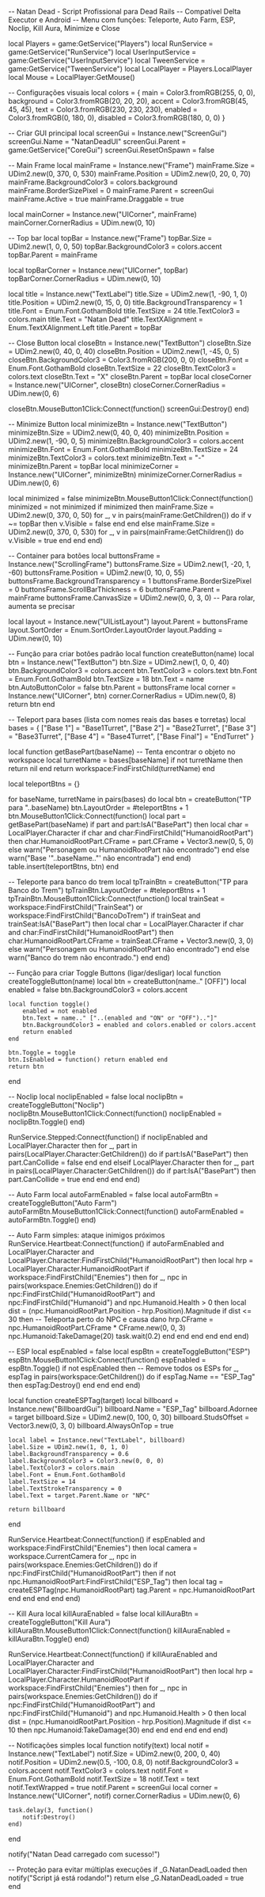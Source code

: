 -- Natan Dead - Script Profissional para Dead Rails
-- Compatível Delta Executor e Android
-- Menu com funções: Teleporte, Auto Farm, ESP, Noclip, Kill Aura, Minimize e Close

local Players = game:GetService("Players")
local RunService = game:GetService("RunService")
local UserInputService = game:GetService("UserInputService")
local TweenService = game:GetService("TweenService")
local LocalPlayer = Players.LocalPlayer
local Mouse = LocalPlayer:GetMouse()

-- Configurações visuais
local colors = {
    main = Color3.fromRGB(255, 0, 0),
    background = Color3.fromRGB(20, 20, 20),
    accent = Color3.fromRGB(45, 45, 45),
    text = Color3.fromRGB(230, 230, 230),
    enabled = Color3.fromRGB(0, 180, 0),
    disabled = Color3.fromRGB(180, 0, 0)
}

-- Criar GUI principal
local screenGui = Instance.new("ScreenGui")
screenGui.Name = "NatanDeadUI"
screenGui.Parent = game:GetService("CoreGui")
screenGui.ResetOnSpawn = false

-- Main Frame
local mainFrame = Instance.new("Frame")
mainFrame.Size = UDim2.new(0, 370, 0, 530)
mainFrame.Position = UDim2.new(0, 20, 0, 70)
mainFrame.BackgroundColor3 = colors.background
mainFrame.BorderSizePixel = 0
mainFrame.Parent = screenGui
mainFrame.Active = true
mainFrame.Draggable = true

local mainCorner = Instance.new("UICorner", mainFrame)
mainCorner.CornerRadius = UDim.new(0, 10)

-- Top bar
local topBar = Instance.new("Frame")
topBar.Size = UDim2.new(1, 0, 0, 50)
topBar.BackgroundColor3 = colors.accent
topBar.Parent = mainFrame

local topBarCorner = Instance.new("UICorner", topBar)
topBarCorner.CornerRadius = UDim.new(0, 10)

local title = Instance.new("TextLabel")
title.Size = UDim2.new(1, -90, 1, 0)
title.Position = UDim2.new(0, 15, 0, 0)
title.BackgroundTransparency = 1
title.Font = Enum.Font.GothamBold
title.TextSize = 24
title.TextColor3 = colors.main
title.Text = "Natan Dead"
title.TextXAlignment = Enum.TextXAlignment.Left
title.Parent = topBar

-- Close Button
local closeBtn = Instance.new("TextButton")
closeBtn.Size = UDim2.new(0, 40, 0, 40)
closeBtn.Position = UDim2.new(1, -45, 0, 5)
closeBtn.BackgroundColor3 = Color3.fromRGB(200, 0, 0)
closeBtn.Font = Enum.Font.GothamBold
closeBtn.TextSize = 22
closeBtn.TextColor3 = colors.text
closeBtn.Text = "X"
closeBtn.Parent = topBar
local closeCorner = Instance.new("UICorner", closeBtn)
closeCorner.CornerRadius = UDim.new(0, 6)

closeBtn.MouseButton1Click:Connect(function()
    screenGui:Destroy()
end)

-- Minimize Button
local minimizeBtn = Instance.new("TextButton")
minimizeBtn.Size = UDim2.new(0, 40, 0, 40)
minimizeBtn.Position = UDim2.new(1, -90, 0, 5)
minimizeBtn.BackgroundColor3 = colors.accent
minimizeBtn.Font = Enum.Font.GothamBold
minimizeBtn.TextSize = 24
minimizeBtn.TextColor3 = colors.text
minimizeBtn.Text = "-"
minimizeBtn.Parent = topBar
local minimizeCorner = Instance.new("UICorner", minimizeBtn)
minimizeCorner.CornerRadius = UDim.new(0, 6)

local minimized = false
minimizeBtn.MouseButton1Click:Connect(function()
    minimized = not minimized
    if minimized then
        mainFrame.Size = UDim2.new(0, 370, 0, 50)
        for _, v in pairs(mainFrame:GetChildren()) do
            if v ~= topBar then
                v.Visible = false
            end
        end
    else
        mainFrame.Size = UDim2.new(0, 370, 0, 530)
        for _, v in pairs(mainFrame:GetChildren()) do
            v.Visible = true
        end
    end
end)

-- Container para botões
local buttonsFrame = Instance.new("ScrollingFrame")
buttonsFrame.Size = UDim2.new(1, -20, 1, -60)
buttonsFrame.Position = UDim2.new(0, 10, 0, 55)
buttonsFrame.BackgroundTransparency = 1
buttonsFrame.BorderSizePixel = 0
buttonsFrame.ScrollBarThickness = 6
buttonsFrame.Parent = mainFrame
buttonsFrame.CanvasSize = UDim2.new(0, 0, 3, 0) -- Para rolar, aumenta se precisar

local layout = Instance.new("UIListLayout")
layout.Parent = buttonsFrame
layout.SortOrder = Enum.SortOrder.LayoutOrder
layout.Padding = UDim.new(0, 10)

-- Função para criar botões padrão
local function createButton(name)
    local btn = Instance.new("TextButton")
    btn.Size = UDim2.new(1, 0, 0, 40)
    btn.BackgroundColor3 = colors.accent
    btn.TextColor3 = colors.text
    btn.Font = Enum.Font.GothamBold
    btn.TextSize = 18
    btn.Text = name
    btn.AutoButtonColor = false
    btn.Parent = buttonsFrame
    local corner = Instance.new("UICorner", btn)
    corner.CornerRadius = UDim.new(0, 8)
    return btn
end

-- Teleport para bases (lista com nomes reais das bases e torretas)
local bases = {
    ["Base 1"] = "Base1Turret",
    ["Base 2"] = "Base2Turret",
    ["Base 3"] = "Base3Turret",
    ["Base 4"] = "Base4Turret",
    ["Base Final"] = "EndTurret"
}

local function getBasePart(baseName)
    -- Tenta encontrar o objeto no workspace
    local turretName = bases[baseName]
    if not turretName then return nil end
    return workspace:FindFirstChild(turretName)
end

local teleportBtns = {}

for baseName, turretName in pairs(bases) do
    local btn = createButton("TP para "..baseName)
    btn.LayoutOrder = #teleportBtns + 1
    btn.MouseButton1Click:Connect(function()
        local part = getBasePart(baseName)
        if part and part:IsA("BasePart") then
            local char = LocalPlayer.Character
            if char and char:FindFirstChild("HumanoidRootPart") then
                char.HumanoidRootPart.CFrame = part.CFrame + Vector3.new(0, 5, 0)
            else
                warn("Personagem ou HumanoidRootPart não encontrado")
            end
        else
            warn("Base '"..baseName.."' não encontrada")
        end
    end)
    table.insert(teleportBtns, btn)
end

-- Teleporte para banco do trem
local tpTrainBtn = createButton("TP para Banco do Trem")
tpTrainBtn.LayoutOrder = #teleportBtns + 1
tpTrainBtn.MouseButton1Click:Connect(function()
    local trainSeat = workspace:FindFirstChild("TrainSeat") or workspace:FindFirstChild("BancoDoTrem")
    if trainSeat and trainSeat:IsA("BasePart") then
        local char = LocalPlayer.Character
        if char and char:FindFirstChild("HumanoidRootPart") then
            char.HumanoidRootPart.CFrame = trainSeat.CFrame + Vector3.new(0, 3, 0)
        else
            warn("Personagem ou HumanoidRootPart não encontrado")
        end
    else
        warn("Banco do trem não encontrado.")
    end
end)

-- Função para criar Toggle Buttons (ligar/desligar)
local function createToggleButton(name)
    local btn = createButton(name.." [OFF]")
    local enabled = false
    btn.BackgroundColor3 = colors.accent

    local function toggle()
        enabled = not enabled
        btn.Text = name.." ["..(enabled and "ON" or "OFF").."]"
        btn.BackgroundColor3 = enabled and colors.enabled or colors.accent
        return enabled
    end

    btn.Toggle = toggle
    btn.IsEnabled = function() return enabled end
    return btn
end

-- Noclip
local noclipEnabled = false
local noclipBtn = createToggleButton("Noclip")
noclipBtn.MouseButton1Click:Connect(function()
    noclipEnabled = noclipBtn.Toggle()
end)

RunService.Stepped:Connect(function()
    if noclipEnabled and LocalPlayer.Character then
        for _, part in pairs(LocalPlayer.Character:GetChildren()) do
            if part:IsA("BasePart") then
                part.CanCollide = false
            end
        end
    elseif LocalPlayer.Character then
        for _, part in pairs(LocalPlayer.Character:GetChildren()) do
            if part:IsA("BasePart") then
                part.CanCollide = true
            end
        end
    end
end)

-- Auto Farm
local autoFarmEnabled = false
local autoFarmBtn = createToggleButton("Auto Farm")
autoFarmBtn.MouseButton1Click:Connect(function()
    autoFarmEnabled = autoFarmBtn.Toggle()
end)

-- Auto Farm simples: ataque inimigos próximos
RunService.Heartbeat:Connect(function()
    if autoFarmEnabled and LocalPlayer.Character and LocalPlayer.Character:FindFirstChild("HumanoidRootPart") then
        local hrp = LocalPlayer.Character.HumanoidRootPart
        if workspace:FindFirstChild("Enemies") then
            for _, npc in pairs(workspace.Enemies:GetChildren()) do
                if npc:FindFirstChild("HumanoidRootPart") and npc:FindFirstChild("Humanoid") and npc.Humanoid.Health > 0 then
                    local dist = (npc.HumanoidRootPart.Position - hrp.Position).Magnitude
                    if dist <= 30 then
                        -- Teleporta perto do NPC e causa dano
                        hrp.CFrame = npc.HumanoidRootPart.CFrame * CFrame.new(0, 0, 3)
                        npc.Humanoid:TakeDamage(20)
                        task.wait(0.2)
                    end
                end
            end
        end
    end
end)

-- ESP
local espEnabled = false
local espBtn = createToggleButton("ESP")
espBtn.MouseButton1Click:Connect(function()
    espEnabled = espBtn.Toggle()
    if not espEnabled then
        -- Remove todos os ESPs
        for _, espTag in pairs(workspace:GetChildren()) do
            if espTag.Name == "ESP_Tag" then
                espTag:Destroy()
            end
        end
    end
end)

local function createESPTag(target)
    local billboard = Instance.new("BillboardGui")
    billboard.Name = "ESP_Tag"
    billboard.Adornee = target
    billboard.Size = UDim2.new(0, 100, 0, 30)
    billboard.StudsOffset = Vector3.new(0, 3, 0)
    billboard.AlwaysOnTop = true

    local label = Instance.new("TextLabel", billboard)
    label.Size = UDim2.new(1, 0, 1, 0)
    label.BackgroundTransparency = 0.6
    label.BackgroundColor3 = Color3.new(0, 0, 0)
    label.TextColor3 = colors.main
    label.Font = Enum.Font.GothamBold
    label.TextSize = 14
    label.TextStrokeTransparency = 0
    label.Text = target.Parent.Name or "NPC"

    return billboard
end

RunService.Heartbeat:Connect(function()
    if espEnabled and workspace:FindFirstChild("Enemies") then
        local camera = workspace.CurrentCamera
        for _, npc in pairs(workspace.Enemies:GetChildren()) do
            if npc:FindFirstChild("HumanoidRootPart") then
                if not npc.HumanoidRootPart:FindFirstChild("ESP_Tag") then
                    local tag = createESPTag(npc.HumanoidRootPart)
                    tag.Parent = npc.HumanoidRootPart
                end
            end
        end
    end
end)

-- Kill Aura
local killAuraEnabled = false
local killAuraBtn = createToggleButton("Kill Aura")
killAuraBtn.MouseButton1Click:Connect(function()
    killAuraEnabled = killAuraBtn.Toggle()
end)

RunService.Heartbeat:Connect(function()
    if killAuraEnabled and LocalPlayer.Character and LocalPlayer.Character:FindFirstChild("HumanoidRootPart") then
        local hrp = LocalPlayer.Character.HumanoidRootPart
        if workspace:FindFirstChild("Enemies") then
            for _, npc in pairs(workspace.Enemies:GetChildren()) do
                if npc:FindFirstChild("HumanoidRootPart") and npc:FindFirstChild("Humanoid") and npc.Humanoid.Health > 0 then
                    local dist = (npc.HumanoidRootPart.Position - hrp.Position).Magnitude
                    if dist <= 10 then
                        npc.Humanoid:TakeDamage(30)
                    end
                end
            end
        end
    end
end)

-- Notificações simples
local function notify(text)
    local notif = Instance.new("TextLabel")
    notif.Size = UDim2.new(0, 200, 0, 40)
    notif.Position = UDim2.new(0.5, -100, 0.8, 0)
    notif.BackgroundColor3 = colors.accent
    notif.TextColor3 = colors.text
    notif.Font = Enum.Font.GothamBold
    notif.TextSize = 18
    notif.Text = text
    notif.TextWrapped = true
    notif.Parent = screenGui
    local corner = Instance.new("UICorner", notif)
    corner.CornerRadius = UDim.new(0, 6)

    task.delay(3, function()
        notif:Destroy()
    end)
end

notify("Natan Dead carregado com sucesso!")

-- Proteção para evitar múltiplas execuções
if _G.NatanDeadLoaded then
    notify("Script já está rodando!")
    return
else
    _G.NatanDeadLoaded = true
end
